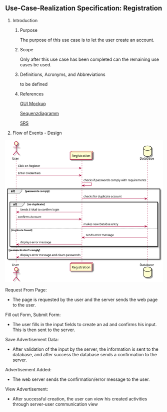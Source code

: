 
## Use-Case-Realization Specification: Registration


1. Introduction
    1. Purpose

       The purpose of this use case is to let the user create an account.
    
    2. Scope
  
       Only after this use case has been completed can the remaining use cases be used.
    
    3. Definitions, Acronyms, and Abbreviations

       to be defined

    4. References
   
       [GUI Mockup](https://github.com/dhbw-ka-tinf22b5-dinder/Dinder-SRS/blob/main/MockUps/MockUp-Registration.pdf)
       
       [Sequenzdiagramm](https://github.com/dhbw-ka-tinf22b5-dinder/Dinder-SRS/blob/main/Diagramme/Sequenzdiagramme/registrationPage.png)

       [SRS](https://github.com/dhbw-ka-tinf22b5-dinder/Dinder-SRS/blob/main/SoftwareRequirementsSpecification.md)


2. Flow of Events - Design

![Sequence Diagram](https://github.com/dhbw-ka-tinf22b5-dinder/Dinder-SRS/blob/main/Diagramme/Sequenzdiagramme/registrationPage.png)

Request From Page:

- The page is requested by the user and the server sends the web page to the user.
    
Fill out Form, Submit Form:

- The user fills in the input fields to create an ad and confirms his input. This is then sent to the server.

Save Advertisement Data:

- After validation of the input by the server, the information is sent to the database, and after success the database sends a confirmation to the server. 

Advertisement Added:

- The web server sends the confirmation/error message to the user.

View Advertisement:

- After successful creation, the user can view his created activities through server-user communication view
